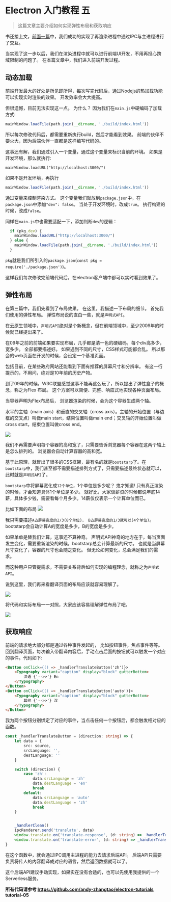 # Electron 入门教程 五
> 这篇文章主要介绍如何实现弹性布局和获取响应

书还接上文，[前面一篇](/doc/front/electron/use-electron-04.md)中，我们成功的实现了再渲染进程中通过IPC与主进程进行了交互。

当实现了这一步以后，我们在渲染进程中就可以进行前端UI开发，不用再担心跨域限制的问题了。 在本篇文章中，我们进入前端开发过程。

## 动态加载

前端开发最大的好处是所见即所得，每次写完代码后，通过Nodejs的热加载功能可以实现实时渲染的效果。 开发效率会大大提高。

但很遗憾，目前无法实现这一点。 为什么？ 因为我们在`main.js`中硬编码了加载方式:

```typescript
mainWindow.loadFile(path.join(__dirname, './build/index.html'))
```

所以每次修改代码后，都需要重新执行build，然后才能看到效果。 前端的伙伴不要火大，因为后端伙伴一直都是这样编写代码的。

这事还有解，我们通过引入一个变量，通过这个变量来标识当前的环境。 如果是开发环境，那么就执行:
```
mainWindow.loadURL("http://localhost:3000/")
```
如果不是开发环境，再执行
```typescript
mainWindow.loadFile(path.join(__dirname, './build/index.html'))
```

通过变量来控制渲染方式。 这个变量我们就放到`package.json`中，在`package.json`中添加`"dev": false`。 当处于开发环境时，改成`true`。 执行构建的时候，改成`false`。

同样在`main.js`中也需要适配一下，添加判断`dev`的逻辑：
```ts
  if (pkg.dev) {
    mainWindow.loadURL("http://localhost:3000/")
  } else {
    mainWindow.loadFile(path.join(__dirname, './build/index.html'))
  }
```

`pkg`就是我们所引入的`package.json`(`const pkg = require('./package.json')`)。

这样我们每次修改完前端代码后，在electron客户端中都可以实时看到效果了。

## 弹性布局

在第三篇中，我们先看到了布局效果。 在这里，我描述一下布局的细节。 首先我们使用的弹性布局。 弹性布局说的直白一些，就是`声明式API`。

在云原生领域中，`声明式API`绝对是个新概念，但在前端领域中，至少2009年的时候就已经提出来了。

在09年之前的前端如果要实现布局，几乎都是清一色的硬编码，每个div高多少，宽多少。 全部都要描述好。 如果遇到不同的尺寸，CSS样式可能都会乱。 所以那会的web页面在开发的时候，会设定一个基准页面。

包括目前，在某些政府网站还能看到下面有推荐的屏幕尺寸和分辨率。 有这一行提示的，不用问，绝对是10年前的历史产物。

到了09年的时候，W3C联盟感觉这事不能再这么玩了，所以提出了弹性盒子的概念，称之为Flex 布局。 这个方案可以简便、完整、响应式地实现各种页面布局。

当容器声明为Flex布局后， 浏览器渲染的时候，会为这个容器生成两个轴。

水平的主轴（main axis）和垂直的交叉轴（cross axis）。主轴的开始位置（与边框的交叉点）叫做main start，结束位置叫做main end；交叉轴的开始位置叫做cross start，结束位置叫做cross end。

![](https://tva1.sinaimg.cn/large/008i3skNly1gyw2gztoxsj30w20j875p.jpg)

我们不再需要声明每个容器的高和宽了，只需要告诉浏览器每个容器在这两个轴上是怎么排列的。 浏览器会自动计算容器的高和宽。

基于此原理，就冒出了很多的CSS框架，最有名的就是`bootstarp`了。在`bootstarp`中，我们甚至都不需要描述排列方式了，只需要描述最终状态就可以，此时就是`声明式API`了。

`bootstarp`中将屏幕宽化成`12个单位`，1个单位是多少呢？  鬼才知道! 只有真正渲染的时候，才会知道具体1个单位是多少。  就好比，大家谈薪资的时候都说年底14薪，具体多少钱，需要看每个月多少。14薪仅仅表示一个计算单位而已。

比如下面的布局
![](https://tva1.sinaimg.cn/large/008i3skNly1gyw2oiv7euj318u07kdga.jpg)

我只需要描述`A占屏幕宽度的2/3(8个单位)， B占屏幕宽度的1/3就可以(4个单位)`。 bootstarp会自动计算A的宽度是多少，B的宽度是多少。

如果单单是替我们计算，这事还不算神奇。  声明式API神奇的地方在于，每当页面发生变化，需要重新渲染的时候，bootstarp总会计算最新的尺寸。 也就是当屏幕尺寸变化了，容器的尺寸也会随之变化。 但无论如何变化，总会满足我们的需求。

而这种用户只管提需求，不需要关系背后如何实现的编程理念，就称之为`声明式API`。

说到这里，我们再来看翻译页面的布局应该就容易理解了。

![](https://tva1.sinaimg.cn/large/008i3skNly1gyw2utmlwbj30ic0d4ab9.jpg)

将代码和实际布局一一对照，大家应该容易理解弹性布局了吧。

![](https://tva1.sinaimg.cn/large/008i3skNly1gyw2ws64wkj315y0ccdhx.jpg)

## 获取响应

前端的请求绝大部分都是通过各种事件发起的， 比如按钮事件，焦点事件等等。  回到翻译页面，每次输入带翻译内容后，手动点击后面的按钮就可以触发一个对应的事件。代码如下:

```html
<Button onClick={() => _handlerTranslateButton('zh')}>
    <Typography variant="caption" display="block" gutterBottom>
        汉语 {'-->>'} En
    </Typography>
</Button>
<Button onClick={() => _handlerTranslateButton('auto')}>
    <Typography variant="caption" display="block" gutterBottom>
        其他 {'-->>'} 汉
    </Typography>
</Button>
```
我为两个按钮分别绑定了对应的事件，当点击任何一个按钮后，都会触发相对应的函数。

```ts
const _handlerTranslateButton = (direction: string) => {
    let data = {
        src: source,
        srcLanguage: '',
        destLanguage: ''
    }

    switch (direction) {
        case 'zh':
            data.srcLanguage = 'zh'
            data.destLanguage = 'en'
            break
        default:
            data.srcLanguage = 'auto'
            data.destLanguage = 'zh'
            break
    }


    _handlerClean()
    ipcRenderer.send('translate', data)
    window.translate.on('translate-response', (d: string) => _handlerTranslateSuc(d))
    window.translate.on('translate-error', (d: string) => _handlerTranslateErr(d))
}
```

在这个函数中，就会通过IPC调用主进程的能力去请求后端API。 后端API只需要负责将传人的内容翻译成对应的语言，然后返回数据就可以了。

这个后端API建议手动实现，如果实在没有合适的，也可以先使用我提供的一个Serverless服务。

**所有代码请参考 https://github.com/andy-zhangtao/electron-tutorials tutorial-05**